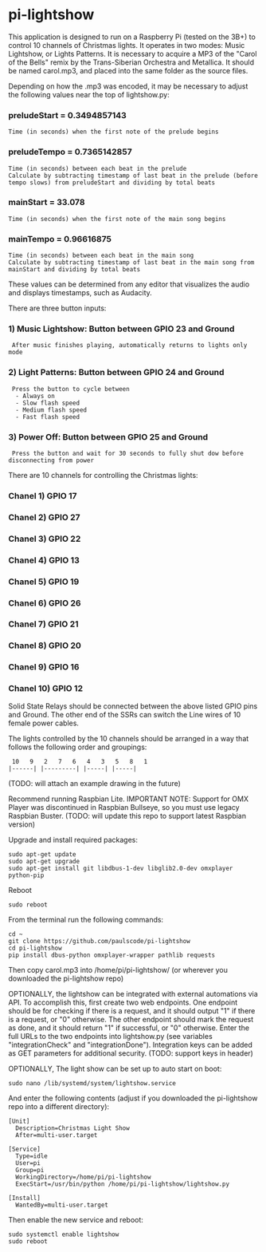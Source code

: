 # pi-lightshow

This application is designed to run on a Raspberry Pi (tested on the 3B+) to control 10 channels of Christmas lights.  It operates in two modes: Music Lightshow, or Lights Patterns.  It is necessary to acquire a MP3 of the "Carol of the Bells" remix by the Trans-Siberian Orchestra and Metallica.  It should be named carol.mp3, and placed into the same folder as the source files.

Depending on how the .mp3 was encoded, it may be necessary to adjust the following values near the top of lightshow.py:

### preludeStart = 0.3494857143
    Time (in seconds) when the first note of the prelude begins
### preludeTempo = 0.7365142857
    Time (in seconds) between each beat in the prelude
    Calculate by subtracting timestamp of last beat in the prelude (before tempo slows) from preludeStart and dividing by total beats
### mainStart = 33.078
    Time (in seconds) when the first note of the main song begins
### mainTempo = 0.96616875
    Time (in seconds) between each beat in the main song
    Calculate by subtracting timestamp of last beat in the main song from mainStart and dividing by total beats

These values can be determined from any editor that visualizes the audio and displays timestamps, such as Audacity.

There are three button inputs:

### 1) Music Lightshow: Button between GPIO 23 and Ground
     After music finishes playing, automatically returns to lights only mode
### 2) Light Patterns: Button between GPIO 24 and Ground
     Press the button to cycle between
      - Always on
      - Slow flash speed
      - Medium flash speed
      - Fast flash speed
### 3) Power Off: Button between GPIO 25 and Ground
     Press the button and wait for 30 seconds to fully shut dow before disconnecting from power

There are 10 channels for controlling the Christmas lights:

### Chanel 1) GPIO 17
### Chanel 2) GPIO 27
### Chanel 3) GPIO 22
### Chanel 4) GPIO 13
### Chanel 5) GPIO 19
### Chanel 6) GPIO 26
### Chanel 7) GPIO 21
### Chanel 8) GPIO 20
### Chanel 9) GPIO 16
### Chanel 10) GPIO 12

Solid State Relays should be connected between the above listed GPIO pins and Ground.  The other end of the SSRs can switch the Line wires of 10 female power cables.

The lights controlled by the 10 channels should be arranged in a way that follows the following order and groupings:

     10   9   2   7   6   4   3   5   8   1
    |------| |---------| |-----| |-----|

(TODO: will attach an example drawing in the future)

Recommend running Raspbian Lite.
IMPORTANT NOTE: Support for OMX Player was discontinued in Raspbian Bullseye, so you must use legacy Raspbian Buster.
(TODO: will update this repo to support latest Raspbian version)

Upgrade and install required packages:

    sudo apt-get update
    sudo apt-get upgrade
    sudo apt-get install git libdbus-1-dev libglib2.0-dev omxplayer python-pip

Reboot

    sudo reboot

From the terminal run the following commands:

    cd ~
    git clone https://github.com/paulscode/pi-lightshow
    cd pi-lightshow
    pip install dbus-python omxplayer-wrapper pathlib requests

Then copy carol.mp3 into /home/pi/pi-lightshow/ (or wherever you downloaded the pi-lightshow repo)

OPTIONALLY, the lightshow can be integrated with external automations via API.  To accomplish this, first create two web endpoints.  One endpoint should be for checking if there is a request, and it should output "1" if there is a request, or "0" otherwise.  The other endpoint should mark the request as done, and it should return "1" if successful, or "0" otherwise.  Enter the full URLs to the two endpoints into lightshow.py (see variables "integrationCheck" and "integrationDone").  Integration keys can be added as GET parameters for additional security.  (TODO: support keys in header)

OPTIONALLY, The light show can be set up to auto start on boot:

    sudo nano /lib/systemd/system/lightshow.service

And enter the following contents (adjust if you downloaded the pi-lightshow repo into a different directory):

    [Unit]
      Description=Christmas Light Show
      After=multi-user.target
    
    [Service]
      Type=idle
      User=pi
      Group=pi
      WorkingDirectory=/home/pi/pi-lightshow
      ExecStart=/usr/bin/python /home/pi/pi-lightshow/lightshow.py
    
    [Install]
      WantedBy=multi-user.target

Then enable the new service and reboot:

    sudo systemctl enable lightshow
    sudo reboot
